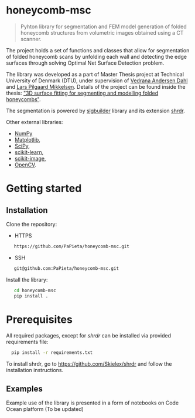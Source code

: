 # honeycomb-msc
> Pyhton library for segmentation and FEM model generation of folded honeycomb structures from volumetric images obtained using a CT scanner.

The project holds a set of functions and classes that allow for segmentation of folded honeycomb scans by unfolding each wall and detecting the edge surfaces through solving Optimal Net Surface Detection problem.

The library was developed as a part of Master Thesis project at Technical University of Denmark (DTU), under supervision of [Vedrana Andersen Dahl](https://orbit.dtu.dk/en/persons/vedrana-andersen-dahl) and [Lars Pilgaard Mikkelsen](https://orbit.dtu.dk/en/persons/lars-pilgaard-mikkelsen). Details of the project can be found inside the thesis: ["3D surface fitting for segmenting and modelling folded honeycombs"](https://orbit.dtu.dk/en/activities/pawel-tomasz-pieta-3d-surface-fitting-for-segmenting-and-modeling).

The segmentation is powered by [slgbuilder](https://github.com/Skielex/slgbuilder)  library and its extension [shrdr](https://github.com/Skielex/shrdr). 

Other external libraries:
* [NumPy](https://numpy.org/)
* [Matplotlib](https://matplotlib.org/), 
* [SciPy](https://scipy.org/), 
* [scikit-learn](https://scikit-learn.org/stable/), 
* [scikit-image](https://scikit-image.org/), 
* [OpenCV](https://opencv.org/).

# Getting started

## Installation

Clone the repository:
* HTTPS
```sh
   https://github.com/PaPieta/honeycomb-msc.git
```
* SSH
```sh
   git@github.com:PaPieta/honeycomb-msc.git
```
Install the library:
```sh
   cd honeycomb-msc
   pip install .
```

# Prerequisites
All required packages, except for *shrdr* can be installed via provided requirements file:
```sh
  pip install -r requirements.txt
```
To install shrdr, go to https://github.com/Skielex/shrdr and follow the installation instructions.


## Examples

Example use of the library is presented in a form of notebooks on Code Ocean platform (To be updated)